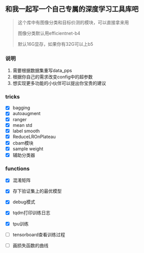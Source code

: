 ## 和我一起写一个自己专属的深度学习工具库吧

> 这个库中有图像分类和目标价测的模块，可以直接拿来用
>
> 图像分类默认用efficientnet-b4
>
> 默认16G显存，如果你有32G可以上b5
>
### 说明
1. 需要根据数据集重写data_pps
2. 根据你自己的需求改变config中的超参数
3. 想实现更多功能的小伙伴可以提出你宝贵的建议

### tricks

- [x] bagging
- [x] autoaugment
- [x] ranger
- [x] mean std
- [x] label smooth
- [x] ReduceLROnPlateau
- [x] cbam模块
- [x] sample weight
- [x] 辅助分类器

### functions

- [x] 混淆矩阵
- [x] 存下验证集上的最优模型
- [x] debug模式
- [x] tqdm打印训练日志
- [x] tpu训练
- [ ] tensorboard查看训练过程
- [ ] 画损失函数的曲线

